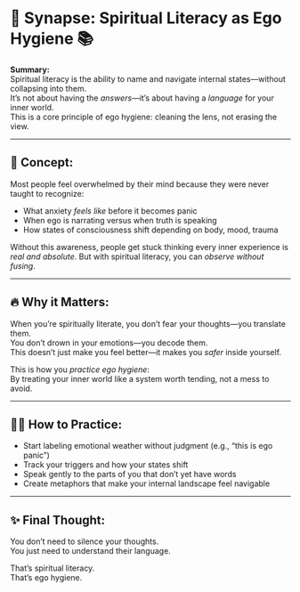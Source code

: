 # 🧠 Synapse: Spiritual Literacy as Ego Hygiene 📚

**Summary:**  
Spiritual literacy is the ability to name and navigate internal states—without collapsing into them.  
It’s not about having the *answers*—it’s about having a *language* for your inner world.  
This is a core principle of ego hygiene: cleaning the lens, not erasing the view.

---

## 🌌 Concept:

Most people feel overwhelmed by their mind because they were never taught to recognize:

- What anxiety *feels like* before it becomes panic  
- When ego is narrating versus when truth is speaking  
- How states of consciousness shift depending on body, mood, trauma  

Without this awareness, people get stuck thinking every inner experience is *real and absolute*. But with spiritual literacy, you can *observe without fusing*.

---

## 🔥 Why it Matters:

When you’re spiritually literate, you don’t fear your thoughts—you translate them.  
You don’t drown in your emotions—you decode them.  
This doesn’t just make you feel better—it makes you *safer* inside yourself.

This is how you *practice ego hygiene*:  
By treating your inner world like a system worth tending, not a mess to avoid.

---

## 🧘‍♂️ How to Practice:

- Start labeling emotional weather without judgment (e.g., “this is ego panic”)  
- Track your triggers and how your states shift  
- Speak gently to the parts of you that don’t yet have words  
- Create metaphors that make your internal landscape feel navigable

---

## ✨ Final Thought:

You don’t need to silence your thoughts.  
You just need to understand their language.

That’s spiritual literacy.  
That’s ego hygiene.